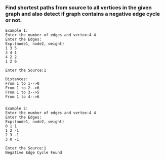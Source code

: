 ### Find shortest paths from source to all vertices in the given graph and also detect if graph contains a negative edge cycle or not.

    
    Example 1:
    Enter the number of edges and vertex:4 4
	Enter the Edges:
	Exp:(node1, node2, weight)
	1 3 5
	3 4 1
	4 2 2
	1 2 6

	Enter the Source:1

	Distances:
	From 1 to 1-->0
	From 1 to 2-->6
	From 1 to 3-->5
	From 1 to 4-->6
  
###
	Example 2:
	Enter the number of edges and vertex:4 4
	Enter the Edges:
	Exp:(node1, node2, weight)
	0 1 1
	1 2 -1
	2 3 -1
	3 0 -1

	Enter the Source:1
	Negative Edge Cycle Found
